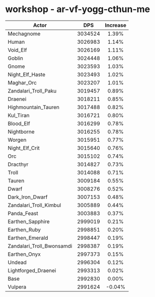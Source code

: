 # workshop - ar-vf-yogg-cthun-me
| Actor | DPS | Increase |
|---|:---:|:---:|
|Mechagnome|3034524|1.39%|
|Human|3026983|1.14%|
|Void_Elf|3026169|1.11%|
|Goblin|3024448|1.06%|
|Gnome|3023593|1.03%|
|Night_Elf_Haste|3023493|1.02%|
|Maghar_Orc|3023207|1.01%|
|Zandalari_Troll_Paku|3019457|0.89%|
|Draenei|3018211|0.85%|
|Highmountain_Tauren|3017488|0.82%|
|Kul_Tiran|3016721|0.80%|
|Blood_Elf|3016299|0.78%|
|Nightborne|3016255|0.78%|
|Worgen|3015951|0.77%|
|Night_Elf_Crit|3015640|0.76%|
|Orc|3015102|0.74%|
|Dracthyr|3014827|0.73%|
|Troll|3014088|0.71%|
|Tauren|3009184|0.55%|
|Dwarf|3008276|0.52%|
|Dark_Iron_Dwarf|3007153|0.48%|
|Zandalari_Troll_Kimbul|3005889|0.44%|
|Panda_Feast|3003883|0.37%|
|Earthen_Sapphire|2999019|0.21%|
|Earthen_Ruby|2998851|0.20%|
|Earthen_Emerald|2998447|0.19%|
|Zandalari_Troll_Bwonsamdi|2998387|0.19%|
|Earthen_Onyx|2997373|0.15%|
|Undead|2996304|0.12%|
|Lightforged_Draenei|2993313|0.02%|
|Base|2992830|0.00%|
|Vulpera|2991624|-0.04%|
